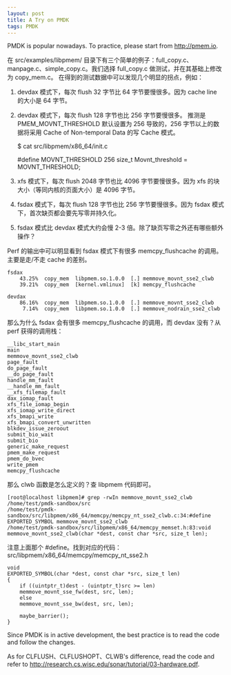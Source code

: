 ```yaml
---
layout: post
title: A Try on PMDK
tags: PMDK
---
```


PMDK is popular nowadays. To practice, please start from <http://pmem.io>.

在 src/examples/libpmem/ 目录下有三个简单的例子：full\_copy.c、manpage.c、simple\_copy.c。我们选择 full\_copy.c 做测试，并在其基础上修改为 copy\_mem.c。
在得到的测试数据中可以发现几个明显的拐点，例如：

1.  devdax 模式下，每次 flush 32 字节比 64 字节要慢很多。因为 cache line 的大小是 64 字节。
2.  devdax 模式下，每次 flush 128 字节也比 256 字节要慢很多。 推测是 PMEM\_MOVNT\_THRESHOLD 默认设置为 256 导致的，256 字节以上的数据将采用 Cache of Non-temporal Data 的写 Cache 模式。

    $ cat src/libpmem/x86_64/init.c
    
    #define MOVNT_THRESHOLD 256
    size_t Movnt_threshold = MOVNT_THRESHOLD;

1.  xfs 模式下，每次 flush 2048 字节也比 4096 字节要慢很多。因为 xfs 的块大小（等同内核的页面大小）是 4096 字节。
2.  fsdax 模式下，每次 flush 128 字节也比 256 字节要慢很多。因为 fsdax 模式下，首次缺页都会要先写零并持久化。
3.  fsdax 模式比 devdax 模式大约会慢 2-3 倍。除了缺页写零之外还有哪些额外操作？

Perf 的输出中可以明显看到 fsdax 模式下有很多 memcpy\_flushcache 的调用。主要是走/不走 cache 的差别。

    fsdax
        43.25%  copy_mem  libpmem.so.1.0.0  [.] memmove_movnt_sse2_clwb
        39.21%  copy_mem  [kernel.vmlinux]  [k] memcpy_flushcache
    
    devdax
        86.16%  copy_mem  libpmem.so.1.0.0  [.] memmove_movnt_sse2_clwb
         7.14%  copy_mem  libpmem.so.1.0.0  [.] memmove_nodrain_sse2_clwb

那么为什么 fsdax 会有很多 memcpy\_flushcache 的调用，而 devdax 没有？从 perf 获得的调用栈：

    __libc_start_main
    main
    memmove_movnt_sse2_clwb
    page_fault
    do_page_fault
    __do_page_fault
    handle_mm_fault
    __handle_mm_fault
    __xfs_filemap_fault
    dax_iomap_fault
    xfs_file_iomap_begin
    xfs_iomap_write_direct
    xfs_bmapi_write
    xfs_bmapi_convert_unwritten
    blkdev_issue_zeroout
    submit_bio_wait
    submit_bio
    generic_make_request
    pmem_make_request
    pmem_do_bvec
    write_pmem
    memcpy_flushcache

那么 clwb 函数是怎么定义的？查 libpmem 代码即可。

    [root@localhost libpmem]# grep -rwIn memmove_movnt_sse2_clwb /home/test/pmdk-sandbox/src
    /home/test/pmdk-sandbox/src/libpmem/x86_64/memcpy/memcpy_nt_sse2_clwb.c:34:#define EXPORTED_SYMBOL memmove_movnt_sse2_clwb
    /home/test/pmdk-sandbox/src/libpmem/x86_64/memcpy_memset.h:83:void memmove_movnt_sse2_clwb(char *dest, const char *src, size_t len);

注意上面那个 #define。找到对应的代码：src/libpmem/x86\_64/memcpy/memcpy\_nt\_sse2.h

    void
    EXPORTED_SYMBOL(char *dest, const char *src, size_t len)
    {
        if ((uintptr_t)dest - (uintptr_t)src >= len)
    	memmove_movnt_sse_fw(dest, src, len);
        else
    	memmove_movnt_sse_bw(dest, src, len);
    
        maybe_barrier();
    }

Since PMDK is in active development, the best practice is to read the code and follow the changes.

As for CLFLUSH、CLFLUSHOPT、CLWB's difference, read the code and refer to <http://research.cs.wisc.edu/sonar/tutorial/03-hardware.pdf>.
